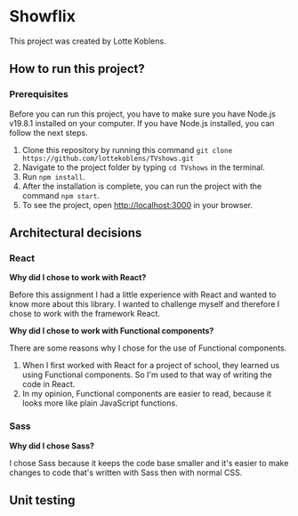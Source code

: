 # Showflix

This project was created by Lotte Koblens.

## How to run this project?

### Prerequisites

Before you can run this project, you have to make sure you have Node.js v19.8.1 installed on your computer. 
If you have Node.js installed, you can follow the next steps.

1. Clone this repository by running this command `git clone https://github.com/lottekoblens/TVshows.git`
2. Navigate to the project folder by typing `cd TVshows` in the terminal.
3. Run `npm install`.
4. After the installation is complete, you can run the project with the command `npm start`.
5. To see the project, open [http://localhost:3000](http://localhost:3000) in your browser.

## Architectural decisions

### React
**Why did I chose to work with React?** 

Before this assignment I had a little experience with React and wanted to know more about this library. I wanted to challenge myself and therefore I chose to work with the framework React.

**Why did I chose to work with Functional components?**

There are some reasons why I chose for the use of Functional components. 
1. When I first worked with React for a project of school, they learned us using Functional components. So I'm used to that way of writing the code in React.
2. In my opinion, Functional components are easier to read, because it looks more like plain JavaScript functions.

### Sass

**Why did I chose Sass?**

I chose Sass because it keeps the code base smaller and it's easier to make changes to code that's written with Sass then with normal CSS.

## Unit testing
